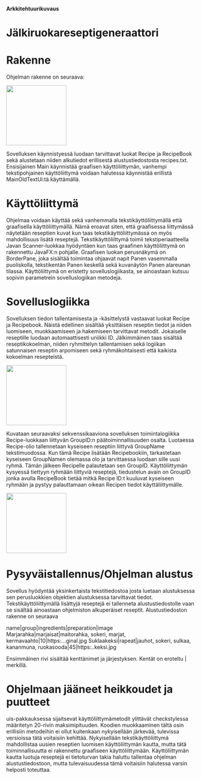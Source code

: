 **Arkkitehtuurikuvaus**

# Jälkiruokareseptigeneraattori

# Rakenne #
Ohjelman rakenne on seuraava:

<img src="https://https://github.com/melting8snowman/ot-harjoitustyo/blob/master/dokumentaatio/rakenne.png" width="160">

Sovelluksen käynnistyessä luodaan tarvittavat luokat Recipe ja RecipeBook sekä alustetaan niiden alkutiedot erillisestä alustustiedostosta recipes.txt. Ensisijainen Main käynnistää graafisen käyttöliittymän, vanhempi tekstipohjainen käyttöliittymä voidaan halutessa käynnistää erillistä MainOldTextUi:tä käyttämällä.

# Käyttöliittymä #
Ohjelmaa voidaan käyttää sekä vanhemmalla tekstikäyttöliittymällä että graafisella käyttöliittymällä. Nämä eroavat siten, että graafisessa liittymässä näytetään reseptien kuvat kun taas tekstikäyttöliittymässa on myös mahdollisuus lisätä reseptejä. 
Tekstikäyttöliittymä toimii tekstiperiaatteella Javan Scanner-luokkaa hyödyntäen kun taas graafinen käyttöliittymä on rakennettu JavaFX:n pohjalle. Graafisen luokan perusnäkymä on BorderPane, joka sisältää toimintaa ohjaavat napit Panen vasemmalla puoliskolla, tekstikentän Panen keskellä sekä kuvanäytön Panen alareunan tilassa. Käyttöliittymä on eristetty sovelluslogiikasta, se ainoastaan kutsuu sopivin parametrein sovelluslogiikan metodeja.

# Sovelluslogiikka #
Sovelluksen tiedon tallentamisesta ja -käsittelystä vastaavat luokat Recipe ja Recipebook. Näistä edellinen sisältää yksittäisen reseptin tiedot ja niiden luomiseen, muokkaamiseen ja hakemiseen tarvittavat metodit. Jokaiselle reseptille luodaan automaattisesti uniikki ID. Jälkimmäinen taas sisältää reseptikokoelman, niiden ryhmittelyn tallentamisen sekä logiikan satunnaisen reseptin arpomiseen sekä ryhmäkohtaisesti että kaikista kokoelman resepteistä.  

<img src="https://https://github.com/melting8snowman/ot-harjoitustyo/blob/master/dokumentaatio/storing_classes.png" width="160">

Kuvataan seuraavaksi sekvenssikaaviona sovelluksen toimintalogiikka Recipe-luokkaan liittyvän GroupID:n päätoiminnallisuuden osalta. Luotaessa Recipe-olio tallennetaan kyseiseen reseptiin liittyvä GroupName tekstimuodossa. Kun tämä Recipe lisätään Recipebookiin, tarkastetaan kyseiseen GroupNamen olemassa olo ja tarvittaessa luodaan sille uusi ryhmä. Tämän jälkeen Recipelle palautetaan sen GroupID. Käyttöliittymän kysyessä tiettyyn ryhmään liittyviä reseptejä, tiedustelun avain on GroupID jonka avulla RecipeBook tietää mitkä Recipe ID:t kuuluvat kyseiseen ryhmään ja pystyy palauttamaan oikean Recipen tiedot käyttäliittymälle.

<img src="https://https://github.com/melting8snowman/ot-harjoitustyo/blob/master/dokumentaatio/recipeID_groupID_handling.png" width="160">

# Pysyväistallennus/Ohjelman alustus #
Sovellus hyödyntää yksinkertaista tekstitiedostoa josta luetaan alustuksessa sen perusluokkien objektien alustuksessa tarvittavat tiedot. Tekstikäyttöliittymällä lisättyjä reseptejä ei tallenneta alustustiedostolle vaan se sisältää ainoastaan ohjelmiston alkuperäiset reseptit. Alustustiedoston rakenne on seuraava

name|group|ingredients|preparation|image
Marjarahka|marjaisat|maitorahka, sokeri, marjat, kermavaahto|10|https:...ginal.jpg
Suklaakeksi|rapeat|jauhot, sokeri, sulkaa, kananmuna, ruokasooda|45|https:..keksi.jpg

Ensimmäinen rivi sisältää kenttänimet ja järjestyksen. Kentät on eroteltu | merkillä.

# Ohjelmaan jääneet heikkoudet ja puutteet #
uis-pakkauksessa sijaitsevat käyttöliittymämetodit ylittävät checkstylessa määritetyn 20-rivin maksimipituuden. Koodien muokkaaminen tältä osin erillisiin metodeihin ei ollut kuitenkaan nykyisellään järkevää, tulevissa versioissa tätä voitaisiin kehittää. Nykyisellään tekstikäyttöliittymä mahdollistaa uusien reseptien luomisen käyttöliittymän kautta, mutta tätä toiminnallisuutta ei rakennettu graafiseen käyttöliittymään. Käyttöliittymän kautta luotuja reseptejä ei tietoturvan takia haluttu tallentaa ohjelman alustustiedostoon, mutta tulevaisuudessa tämä voitaisiin halutessa varsin helposti toteuttaa.









